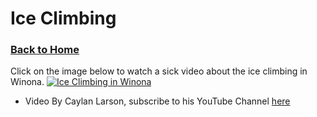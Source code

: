 # Ice Climbing
### [Back to Home](https://colehagen15.github.io/Winona/)
Click on the image below to watch a sick video about the ice climbing in Winona. 
[![Ice Climbing in Winona](https://i.ytimg.com/vi/LRCcMPP7vLM/hqdefault.jpg?sqp=-oaymwEZCNACELwBSFXyq4qpAwsIARUAAIhCGAFwAQ==&rs=AOn4CLAA__O4LX1wP3r55ujtQaOBNBR1BQ)](https://youtu.be/LRCcMPP7vLM=YOUTUBE_VIDEO_ID_HERE) 
* Video By Caylan Larson, subscribe to his YouTube Channel [here](https://www.youtube.com/channel/UCXBGLyqX8ueGytzLcfU8KsQ)

